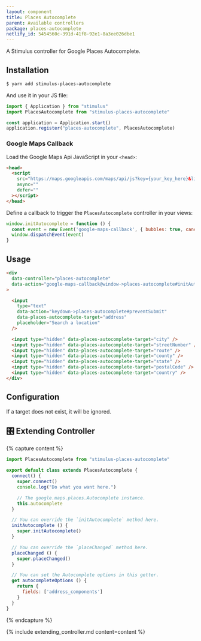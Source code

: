 ```yaml
---
layout: component
title: Places Autocomplete
parent: Available controllers
package: places-autocomplete
netlify_id: 5454560c-391d-41f8-92e1-8a3ee026dbe1
---
```


A Stimulus controller for Google Places Autocomplete.

## Installation

```bash
$ yarn add stimulus-places-autocomplete
```

And use it in your JS file:
```js
import { Application } from "stimulus"
import PlacesAutocomplete from "stimulus-places-autocomplete"

const application = Application.start()
application.register("places-autocomplete", PlacesAutocomplete)
```

### Google Maps Callback

Load the Google Maps Api JavaScript in your `<head>`:
```html
<head>
  <script
    src="https://maps.googleapis.com/maps/api/js?key={your_key_here}&libraries=places&callback=initAutocomplete"
    async=""
    defer=""
  ></script>
</head>
```

Define a callback to trigger the `PlacesAutocomplete` controller in your views:
```js
window.initAutocomplete = function () {
  const event = new Event('google-maps-callback', { bubbles: true, cancelable: true })
  window.dispatchEvent(event)
}
```

## Usage

```html
<div
  data-controller="places-autocomplete"
  data-action="google-maps-callback@window->places-autocomplete#initAutocomplete"
>

  <input
    type="text"
    data-action="keydown->places-autocomplete#preventSubmit"
    data-places-autocomplete-target="address"
    placeholder="Search a location"
  />

  <input type="hidden" data-places-autocomplete-target="city" />
  <input type="hidden" data-places-autocomplete-target="streetNumber" />
  <input type="hidden" data-places-autocomplete-target="route" />
  <input type="hidden" data-places-autocomplete-target="county" />
  <input type="hidden" data-places-autocomplete-target="state" />
  <input type="hidden" data-places-autocomplete-target="postalCode" />
  <input type="hidden" data-places-autocomplete-target="country" />
</div>
```

## Configuration

If a target does not exist, it will be ignored.

## 🎛 Extending Controller

{% capture content %}
```js
import PlacesAutocomplete from "stimulus-places-autocomplete"

export default class extends PlacesAutocomplete {
  connect() {
    super.connect()
    console.log("Do what you want here.")

    // The google.maps.places.Autocomplete instance.
    this.autocomplete
  }

  // You can override the `initAutocomplete` method here.
  initAutocomplete () {
    super.initAutocomplete()
  }

  // You can override the `placeChanged` method here.
  placeChanged () {
    super.placeChanged()
  }

  // You can set the Autocomplete options in this getter.
  get autocompleteOptions () {
    return {
      fields: ['address_components']
    }
  }
}
```
{% endcapture %}

{% include extending_controller.md content=content %}

